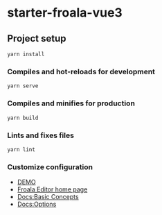 # starter-froala-vue3

## Project setup
```
yarn install
```

### Compiles and hot-reloads for development
```
yarn serve
```

### Compiles and minifies for production
```
yarn build
```

### Lints and fixes files
```
yarn lint
```

### Customize configuration
* [DEMO](https://demo-starter-froala-vue3-279482f58963.herokuapp.com/)
* [Froala Editor home page](https://froala.com/)
* [Docs:Basic Concepts](https://froala.com/wysiwyg-editor/docs/concepts-land/)
* [Docs:Options](https://froala.com/wysiwyg-editor/docs/options/)
